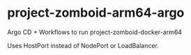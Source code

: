 # project-zomboid-arm64-argo
Argo CD + Workflows to run project-zomboid-docker-arm64

Uses HostPort instead of NodePort or LoadBalancer.
